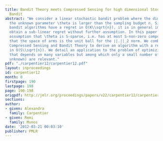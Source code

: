 ```yaml
---
title: Bandit Theory meets Compressed Sensing for high dimensional Stochastic Linear
  Bandit
abstract: "We consider a linear stochastic bandit problem where the dimension K of
  the unknown parameter \theta is larger than the sampling budget n. Since usual linear
  bandit algorithms have a regret in O(K\\sqrt{n}), it is in general impossible to
  obtain a sub-linear regret without further assumption. In this paper we make the
  assumption that \theta is S-sparse, i.e. has at most S-non-zero components, and
  that the space of arms is the unit ball for the ||.||_2 norm. We combine ideas from
  Compressed Sensing and Bandit Theory to derive an algorithm with a regret bound
  in O(S\\sqrt{n}). We detail an application to the problem of optimizing a function
  that depends on many variables but among which only a small number of them (initially
  unknown) are relevant."
pdf: "./carpentier12/carpentier12.pdf"
layout: inproceedings
id: carpentier12
month: 0
firstpage: 190
lastpage: 198
page: 190-198
origpdf: http://jmlr.org/proceedings/papers/v22/carpentier12/carpentier12.pdf
sections: 
author:
- given: Alexandra
  family: Carpentier
- given: Remi
  family: Munos
date: '2012-03-21 00:03:10'
publisher: PMLR
---
```

